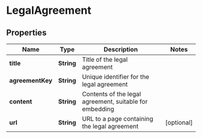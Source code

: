 

# LegalAgreement


## Properties

| Name | Type | Description | Notes |
|------------ | ------------- | ------------- | -------------|
|**title** | **String** | Title of the legal agreement |  |
|**agreementKey** | **String** | Unique identifier for the legal agreement |  |
|**content** | **String** | Contents of the legal agreement, suitable for embedding |  |
|**url** | **String** | URL to a page containing the legal agreement |  [optional] |



